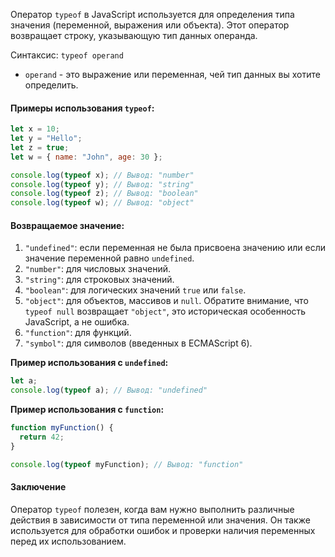 Оператор `typeof` в JavaScript используется для определения типа значения (переменной, выражения или объекта). Этот оператор возвращает строку, указывающую тип данных операнда.

Синтаксис: `typeof operand`

- `operand` - это выражение или переменная, чей тип данных вы хотите определить.

#### Примеры использования `typeof`:

```js
let x = 10;
let y = "Hello";
let z = true;
let w = { name: "John", age: 30 };

console.log(typeof x); // Вывод: "number"
console.log(typeof y); // Вывод: "string"
console.log(typeof z); // Вывод: "boolean"
console.log(typeof w); // Вывод: "object"
```

#### Возвращаемое значение:

1. `"undefined"`: если переменная не была присвоена значению или если значение переменной равно `undefined`.
2. `"number"`: для числовых значений.
3. `"string"`: для строковых значений.
4. `"boolean"`: для логических значений `true` или `false`.
5. `"object"`: для объектов, массивов и `null`. Обратите внимание, что `typeof null` возвращает `"object"`, это историческая особенность JavaScript, а не ошибка.
6. `"function"`: для функций.
7. `"symbol"`: для символов (введенных в ECMAScript 6).

**Пример использования с `undefined`:**

```js
let a;
console.log(typeof a); // Вывод: "undefined"
```

**Пример использования с `function`:**

```js
function myFunction() {
  return 42;
}

console.log(typeof myFunction); // Вывод: "function"
```

#### Заключение

Оператор `typeof` полезен, когда вам нужно выполнить различные действия в зависимости от типа переменной или значения. Он также используется для обработки ошибок и проверки наличия переменных перед их использованием.
